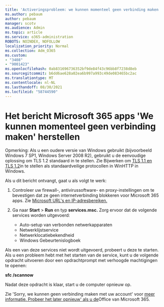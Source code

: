 ```yaml
---
title: 'Activeringsprobleem: we kunnen momenteel geen verbinding maken'
ms.author: pebaum
author: pebaum
manager: scotv
ms.audience: Admin
ms.topic: article
ms.service: o365-administration
ROBOTS: NOINDEX, NOFOLLOW
localization_priority: Normal
ms.collection: Adm_O365
ms.custom:
- "3408"
- "9001423"
ms.openlocfilehash: 0ab831696736352bf9de84f43c96bb8f7238d8eb
ms.sourcegitcommit: b6dd6ae628a02ea6b997a993c49de083465bc2ac
ms.translationtype: MT
ms.contentlocale: nl-NL
ms.lasthandoff: 08/30/2021
ms.locfileid: "58744590"
---
```

# <a name="fixing-the-microsoft-365-apps-we-are-unable-to-connect-right-now-message"></a>Het bericht Microsoft 365 apps 'We kunnen momenteel geen verbinding maken' herstellen

Opmerking: Als u een oudere versie van Windows gebruikt (bijvoorbeeld Windows 7 SP1, Windows Server 2008 R2), gebruikt u de eenvoudige oplossing om TLS 1.2 standaard in te stellen. [](https://download.microsoft.com/download/0/6/5/0658B1A7-6D2E-474F-BC2C-D69E5B9E9A68/MicrosoftEasyFix51044.msi) Zie Bijwerken om [TLS 1.1 en TLS 1.2](https://support.microsoft.com/topic/update-to-enable-tls-1-1-and-tls-1-2-as-default-secure-protocols-in-winhttp-in-windows-c4bd73d2-31d7-761e-0178-11268bb10392)in te stellen als standaardveilige protocollen in WinHTTP in Windows.

Als u dit bericht ontvangt, gaat u als volgt te werk:

1. Controleer uw firewall-, antivirussoftware- en proxy-instellingen om te bevestigen dat ze geen internetverbinding blokkeren voor Microsoft 365 apps. Zie [Microsoft URL's en IP-adresbereiken.](https://docs.microsoft.com/office365/enterprise/urls-and-ip-address-ranges)

2. Ga naar **Start**  >  **Run** en typ **services.msc.** Zorg ervoor dat de volgende services worden uitgevoerd:
    - Auto-setup van verbonden netwerkapparaten
    - Netwerklijstservice
    - Netwerklocatiebekendheid
    - Windows Gebeurtenislogboek

Als een van deze services niet wordt uitgevoerd, probeert u deze te starten. Als u een probleem hebt met het starten van de service, kunt u de volgende opdracht uitvoeren door een opdrachtprompt met verhoogde machtigingen te openen:

**sfc /scannow**

Nadat deze opdracht is klaar, start u de computer opnieuw op.

Zie 'Sorry, we kunnen geen verbinding maken met uw account' voor [meer informatie. Probeer het later opnieuw' als u de](https://docs.microsoft.com/office/troubleshoot/activation-installation/issue-when-activate-office-from-office-365)Office van Microsoft 365.